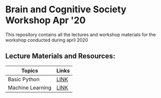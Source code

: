 # Brain and Cognitive Society Workshop Apr '20

This repository contains all the lectures and workshop materials for the workshop conducted during april 2020

## Lecture Materials and Resources:

| Topics | Links |
| ------ | ------ |
| Basic Python | [LINK](Python_Tutorial/) |
| Machine Learning | [LINK](Machine_Learning/Readme.md) |

